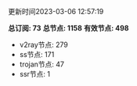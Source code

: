 更新时间2023-03-06 12:57:19

**总订阅: 73**
**总节点: 1158**
**有效节点: 498**
- v2ray节点: 279
- ss节点: 171
- trojan节点: 47
- ssr节点: 1
